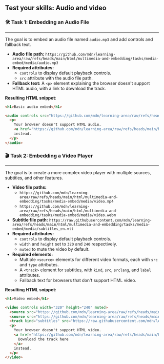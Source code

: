 ## Test your skills: Audio and video

### 🛠️ **Task 1: Embedding an Audio File**

-----

The goal is to embed an audio file named `audio.mp3` and add controls and fallback text.

  - **Audio file path:** `https://github.com/mdn/learning-area/raw/refs/heads/main/html/multimedia-and-embedding/tasks/media-embed/media/audio.mp3`
  - **Required attributes:**
      - `controls` to display default playback controls.
      - `src` attribute with the audio file path.
  - **Fallback text:** A `<p>` element explaining the browser doesn't support HTML audio, with a link to download the track.

**Resulting HTML snippet:**

```html
<h1>Basic audio embed</h1>

<audio controls src="https://github.com/mdn/learning-area/raw/refs/heads/main/html/multimedia-and-embedding/tasks/media-embed/media/audio.mp3">
  <p>
    Your browser doesn't support HTML audio.
    <a href="https://github.com/mdn/learning-area/raw/refs/heads/main/html/multimedia-and-embedding/tasks/media-embed/media/audio.mp3">Download the track here</a>
    instead.
  </p>
</audio>
```

### 🎬 **Task 2: Embedding a Video Player**

-----

The goal is to create a more complex video player with multiple sources, subtitles, and other features.

  - **Video file paths:**
      - `https://github.com/mdn/learning-area/raw/refs/heads/main/html/multimedia-and-embedding/tasks/media-embed/media/video.mp4`
      - `https://github.com/mdn/learning-area/raw/refs/heads/main/html/multimedia-and-embedding/tasks/media-embed/media/video.webm`
  - **Subtitle file path:** `https://raw.githubusercontent.com/mdn/learning-area/refs/heads/main/html/multimedia-and-embedding/tasks/media-embed/media/subtitles_en.vtt`
  - **Required attributes:**
      - `controls` to display default playback controls.
      - `width` and `height` set to `320` and `240` respectively.
      - `muted` to mute the video by default.
  - **Required elements:**
      - Multiple `<source>` elements for different video formats, each with `src` and `type` attributes.
      - A `<track>` element for subtitles, with `kind`, `src`, `srclang`, and `label` attributes.
      - Fallback text for browsers that don't support HTML video.

**Resulting HTML snippet:**

```html
<h1>Video embed</h1>

<video controls width="320" height="240" muted>
  <source src="https://github.com/mdn/learning-area/raw/refs/heads/main/html/multimedia-and-embedding/tasks/media-embed/media/video.mp4" type="video/mp4" />
  <source src="https://github.com/mdn/learning-area/raw/refs/heads/main/html/multimedia-and-embedding/tasks/media-embed/media/video.webm" type="video/webm" />
  <track kind="subtitles" src="https://raw.githubusercontent.com/mdn/learning-area/refs/heads/main/html/multimedia-and-embedding/tasks/media-embed/media/subtitles_en.vtt" srclang="en" label="English" />
  <p>
    Your browser doesn't support HTML video.
    <a href="https://github.com/mdn/learning-area/raw/refs/heads/main/html/multimedia-and-embedding/tasks/media-embed/media/video.mp4">
      Download the track here
    </a>
    instead.
  </p>
</video>
```